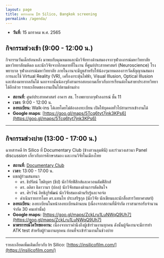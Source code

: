 ```yaml
---
layout: page
title: ตารางงาน In Silico, Bangkok screening
permalink: /agenda/
---
```


- **วันที่:** 15 มกราคม พ.ศ. 2565

## กิจกรรมช่วงเช้า (9:00 - 12:00 น.)

กิจกรรมวันเด็กย้อนหลัง มาพบกับคุณหมอและนักวิจัยทางด้านสมองจากจุฬาลงกรณ์มหาวิทยาลัย มหาวิทยาลัยมหิดล และนักวิจัยจากอีกหลายที่ในงาน ที่ศูนย์ประสาทศาสตร์ (Neuroscience) โรงพยาบาล จุฬาลงกรณ์มหาวิทยาลัย ภายในงานจะมีบูธสำหรับให้น้องๆมาทดลองการวัดสัญญาณสมอง การและใช้ Virtual Reality (VR), เครื่องกระตุ้นไฟฟ้า, Visual Illusion, Optical Illusion และห้องมายากลกันได้ นอกจากนั้นน้องๆยังสามารถสอบถามเกี่ยวกับการเรียนต่อในสาขาประสาทวิทยาได้อีกด้วย รายละเอียดของงานเป็นไปตามด้านล่าง

- **สถานที่:** ศูนย์ประสาทศาสตร์ อาคาร สธ. โรงพยาบาลจุฬาลงกรณ์ ชั้น 11
- **เวลา:** 9:00 - 12:00 น.
- **ลงทะเบียน:** Walk-ins ได้เลยโดยไม่ต้องลงทะเบียน เปิดให้บุคคลทั่วไปสามารถเข้างานได้
- **Google maps**: [https://goo.gl/maps/5Tcq6tyt7jnk3KPs6](https://goo.gl/maps/5Tcq6tyt7jnk3KPs6)

<hr />

## กิจกรรมช่วงบ่าย (13:00 - 17:00 น.)

ฉายสารคดี In Silico ที่ Documentary Club (ข้างสวนลุมพินี) และร่วมวงเสวนา Panel discussion เกี่ยวกับการศึกษาสมอง และงานวิจัยในเมืองไทย

- **สถานที่:** [Documentary Club](https://documentaryclubthailand.com/)
- **เวลา:** 13:00 - 17:00 น.
- แขกผู้ร่วมสนทนา
  - ดร. ธิปรัตน์ โชติบุตร (ธิป) นักวิจัยฟิสิกส์และควอนตัมฟิสิกส์
  - ดร. ลลิตา ธิดาวานร (ปอล) นักวิจัยสมองด้านการตัดสินใจ
  - ดร. ศิรวัจน์ อิทธิภูริพัฒน์ นักวิจัยสมองด้านรับรู้และจอจ่อ
  - ดำเนินรายการโดย ดร.แทนไท ประเสริฐกุล (นักวิจัย นักเขียนและนักสื่อสารวิทยาศาสตร์)
- **ลงทะเบียน:** ลงทะเบียนในหน้าลงทะเบียนด้านบน (เนื่องจากสถานที่มีจำกัด เราสามารถรับจำนวนจำกัด 30 คนเท่านั้น)
- **Google maps:** [https://goo.gl/maps/ZckLru1LuNWqQ9Uh7](https://goo.gl/maps/ZckLru1LuNWqQ9Uh7)
- **มาตรการณ์โควิทของงาน:** เนื่องจากเราคำนึงถึงผู้เข้าร่วมงานทุกคน ดังนั้นผู้จัดงานจะมีการทำ ATK test สำหรับผู้ร่วมงานทุกคน
  ก่อนที่จะเข้าร่วมงานในช่วงบ่าย

<hr />

รายละเอียดเพิ่มเติมเกี่ยวกับ In Silico: [https://insilicofilm.com/](https://insilicofilm.com/)
